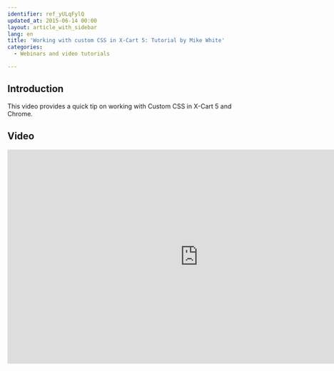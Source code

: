 ```yaml
---
identifier: ref_yULqFylQ
updated_at: 2015-06-14 00:00
layout: article_with_sidebar
lang: en
title: 'Working with custom CSS in X-Cart 5: Tutorial by Mike White'
categories:
  - Webinars and video tutorials

---
```



## Introduction

This video provides a quick tip on working with Custom CSS in X-Cart 5 and Chrome. 

## Video

<iframe class="youtube-player" type="text/html" style="width: 853px; height: 480px" src="http://www.youtube.com/embed/bir1_EdpUX0" frameborder="0"></iframe>